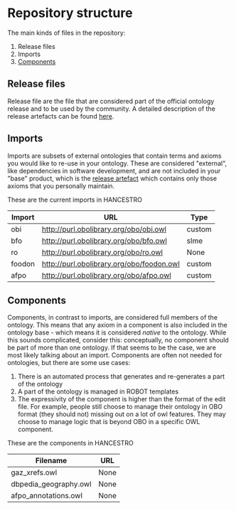# Repository structure

The main kinds of files in the repository:

1. Release files
2. Imports
3. [Components](#components)

## Release files
Release file are the file that are considered part of the official ontology release and to be used by the community. A detailed description of the release artefacts can be found [here](https://github.com/INCATools/ontology-development-kit/blob/master/docs/ReleaseArtefacts.md).

## Imports
Imports are subsets of external ontologies that contain terms and axioms you would like to re-use in your ontology. These are considered "external", like dependencies in software development, and are not included in your "base" product, which is the [release artefact](https://github.com/INCATools/ontology-development-kit/blob/master/docs/ReleaseArtefacts.md) which contains only those axioms that you personally maintain.

These are the current imports in HANCESTRO

| Import | URL | Type |
| ------ | --- | ---- |
| obi | http://purl.obolibrary.org/obo/obi.owl | custom |
| bfo | http://purl.obolibrary.org/obo/bfo.owl | slme |
| ro | http://purl.obolibrary.org/obo/ro.owl | None |
| foodon | http://purl.obolibrary.org/obo/foodon.owl | custom |
| afpo | http://purl.obolibrary.org/obo/afpo.owl | custom |

## Components
Components, in contrast to imports, are considered full members of the ontology. This means that any axiom in a component is also included in the ontology base - which means it is considered _native_ to the ontology. While this sounds complicated, consider this: conceptually, no component should be part of more than one ontology. If that seems to be the case, we are most likely talking about an import. Components are often not needed for ontologies, but there are some use cases:

1. There is an automated process that generates and re-generates a part of the ontology
2. A part of the ontology is managed in ROBOT templates
3. The expressivity of the component is higher than the format of the edit file. For example, people still choose to manage their ontology in OBO format (they should not) missing out on a lot of owl features. They may choose to manage logic that is beyond OBO in a specific OWL component.

These are the components in HANCESTRO

| Filename | URL |
| -------- | --- |
| gaz_xrefs.owl | None |
| dbpedia_geography.owl | None |
| afpo_annotations.owl | None |
